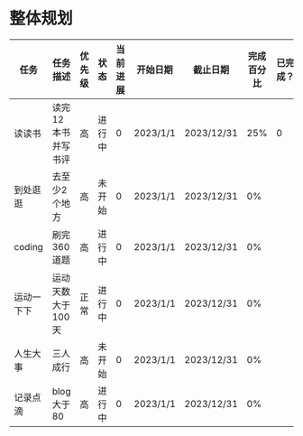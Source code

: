 # 整体规划

| 任务       | 任务描述           | 优先级 | 状态   | 当前进展 | 开始日期 | 截止日期   | 完成百分比 | 已完成？ | 备注 |
| ---------- | ------------------ | ------ | ------ | -------- | -------- | ---------- | ---------- | -------- | ---- |
| 读读书     | 读完12本书并写书评 | 高     | 进行中 | 0        | 2023/1/1 | 2023/12/31 | 25%        | 0        |      |
| 到处逛逛   | 去至少2个地方      | 高     | 未开始 | 0        | 2023/1/1 | 2023/12/31 | 0%         |          |      |
| coding     | 刷完360道题        | 高     | 进行中 | 0        | 2023/1/1 | 2023/12/31 | 0%         |          |      |
| 运动一下下 | 运动天数大于100天  | 正常   | 进行中 | 0        | 2023/1/1 | 2023/12/31 | 0%         |          |      |
| 人生大事   | 三人成行           | 高     | 未开始 | 0        | 2023/1/1 | 2023/12/31 | 0%         |          |      |
| 记录点滴   | blog大于80         | 高     | 进行中 | 0        | 2023/1/1 | 2023/12/31 | 0%         |          |      |
